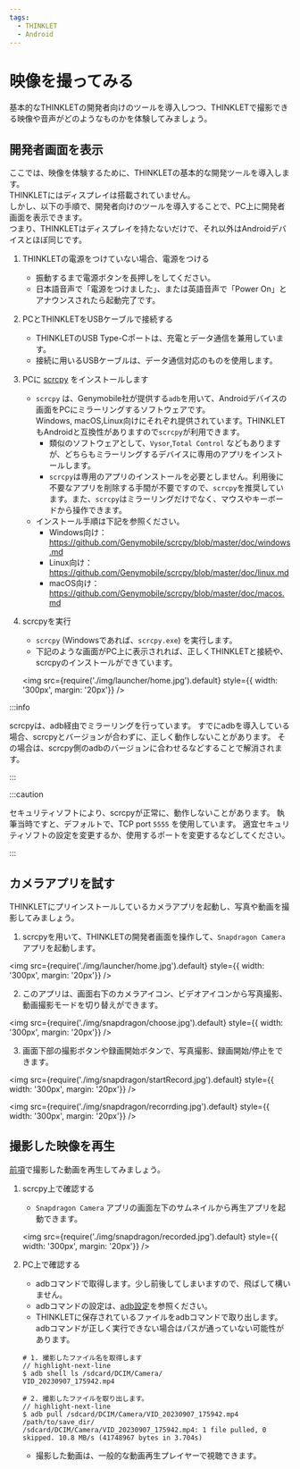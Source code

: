 ```yaml
---
tags:
  - THINKLET
  - Android
---
```


# 映像を撮ってみる
基本的なTHINKLETの開発者向けのツールを導入しつつ、THINKLETで撮影できる映像や音声がどのようなものかを体験してみましょう。
## 開発者画面を表示
ここでは、映像を体験するために、THINKLETの基本的な開発ツールを導入します。  
THINKLETにはディスプレイは搭載されていません。  
しかし、以下の手順で、開発者向けのツールを導入することで、PC上に開発者画面を表示できます。  
つまり、THINKLETはディスプレイを持たないだけで、それ以外はAndroidデバイスとほぼ同じです。

1. THINKLETの電源をつけていない場合、電源をつける
   - 振動するまで電源ボタンを長押しをしてください。
   - 日本語音声で「電源をつけました」、または英語音声で「Power On」とアナウンスされたら起動完了です。
2. PCとTHINKLETをUSBケーブルで接続する
   - THINKLETのUSB Type-Cポートは、充電とデータ通信を兼用しています。
   - 接続に用いるUSBケーブルは、データ通信対応のものを使用します。
3. PCに [scrcpy](https://github.com/Genymobile/scrcpy) をインストールします
   - `scrcpy` は、Genymobile社が提供する`adb`を用いて、Androidデバイスの画面をPCにミラーリングするソフトウェアです。  
   Windows, macOS,Linux向けにそれぞれ提供されています。THINKLETもAndroidと互換性がありますので`scrcpy`が利用できます。
     - 類似のソフトウェアとして、`Vysor`,`Total Control` などもありますが、どちらもミラーリングするデバイスに専用のアプリをインストールします。
     - `scrcpy`は専用のアプリのインストールを必要としません。利用後に不要なアプリを削除する手間が不要ですので、`scrcpy`を推奨しています。また、`scrcpy`はミラーリングだけでなく、マウスやキーボードから操作できます。
   - インストール手順は下記を参照ください。
     - Windows向け：https://github.com/Genymobile/scrcpy/blob/master/doc/windows.md
     - Linux向け：https://github.com/Genymobile/scrcpy/blob/master/doc/linux.md
     - macOS向け：https://github.com/Genymobile/scrcpy/blob/master/doc/macos.md
4. scrcpyを実行
   - `scrcpy` (Windowsであれば、`scrcpy.exe`) を実行します。
   - 下記のような画面がPC上に表示されれば、正しくTHINKLETと接続や、scrcpyのインストールができています。
  
    <img
      src={require('./img/launcher/home.jpg').default}
      style={{ width: '300px', margin: '20px'}}
    />

:::info

scrcpyは、adb経由でミラーリングを行っています。
すでにadbを導入している場合、scrcpyとバージョンが合わずに、正しく動作しないことがあります。
その場合は、scrcpy側のadbのバージョンに合わせるなどすることで解消されます。

:::

:::caution

セキュリティソフトにより、scrcpyが正常に、動作しないことがあります。
執筆当時ですと、デフォルトで、TCP port `5555` を使用しています。
適宜セキュリティソフトの設定を変更するか、使用するポートを変更するなどしてください。

:::

## カメラアプリを試す
THINKLETにプリインストールしているカメラアプリを起動し、写真や動画を撮影してみましょう。

1. scrcpyを用いて、THINKLETの開発者画面を操作して、`Snapdragon Camera` アプリを起動します。

  <img
    src={require('./img/launcher/home.jpg').default}
    style={{ width: '300px', margin: '20px'}}
  />

2. このアプリは、画面右下のカメラアイコン、ビデオアイコンから写真撮影、動画撮影モードを切り替えができます。

  <img
    src={require('./img/snapdragon/choose.jpg').default}
    style={{ width: '300px', margin: '20px'}}
  />

3. 画面下部の撮影ボタンや録画開始ボタンで、写真撮影、録画開始/停止をできます。

  <img
    src={require('./img/snapdragon/startRecord.jpg').default}
    style={{ width: '300px', margin: '20px'}}
  />

  <img
    src={require('./img/snapdragon/recorrding.jpg').default}
    style={{ width: '300px', margin: '20px'}}
  />

## 撮影した映像を再生
[前項](#カメラアプリを試す)で撮影した動画を再生してみましょう。

1. scrcpy上で確認する
   - `Snapdragon Camera` アプリの画面左下のサムネイルから再生アプリを起動できます。

    <img
      src={require('./img/snapdragon/recorded.jpg').default}
      style={{ width: '300px', margin: '20px'}}
    />

2. PC上で確認する
   - adbコマンドで取得します。少し前後してしまいますので、飛ばして構いません。
   - adbコマンドの設定は、[adb設定](./3_helloworld.md#adb設定)を参照ください。
   - THINKLETに保存されているファイルをadbコマンドで取り出します。  
   adbコマンドが正しく実行できない場合はパスが通っていない可能性があります。
    ```console
    # 1. 撮影したファイル名を取得します
    // highlight-next-line
    $ adb shell ls /sdcard/DCIM/Camera/
    VID_20230907_175942.mp4

    # 2. 撮影したファイルを取り出します。
    // highlight-next-line
    $ adb pull /sdcard/DCIM/Camera/VID_20230907_175942.mp4 /path/to/save_dir/
    /sdcard/DCIM/Camera/VID_20230907_175942.mp4: 1 file pulled, 0 skipped. 10.8 MB/s (41748967 bytes in 3.704s)
    ```
   - 撮影した動画は、一般的な動画再生プレイヤーで視聴できます。
